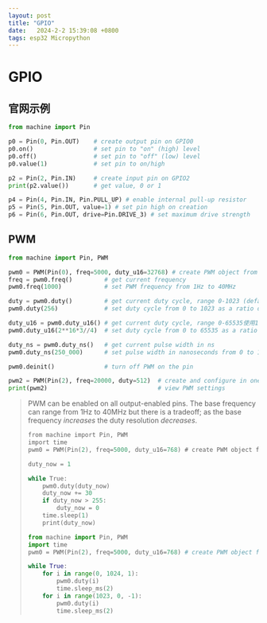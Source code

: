 ```yaml
---
layout: post
title: "GPIO" 
date:   2024-2-2 15:39:08 +0800
tags: esp32 Micropython
---
```


# GPIO

## 官网示例

```python
from machine import Pin

p0 = Pin(0, Pin.OUT)    # create output pin on GPIO0
p0.on()                 # set pin to "on" (high) level
p0.off()                # set pin to "off" (low) level
p0.value(1)             # set pin to on/high

p2 = Pin(2, Pin.IN)     # create input pin on GPIO2
print(p2.value())       # get value, 0 or 1

p4 = Pin(4, Pin.IN, Pin.PULL_UP) # enable internal pull-up resistor
p5 = Pin(5, Pin.OUT, value=1) # set pin high on creation
p6 = Pin(6, Pin.OUT, drive=Pin.DRIVE_3) # set maximum drive strength
```

## PWM

```python
from machine import Pin, PWM

pwm0 = PWM(Pin(0), freq=5000, duty_u16=32768) # create PWM object from a pin
freq = pwm0.freq()         # get current frequency
pwm0.freq(1000)            # set PWM frequency from 1Hz to 40MHz

duty = pwm0.duty()         # get current duty cycle, range 0-1023 (default 512, 50%)
pwm0.duty(256)             # set duty cycle from 0 to 1023 as a ratio duty/1023, (now 25%)

duty_u16 = pwm0.duty_u16() # get current duty cycle, range 0-65535使用16位数据控制占空比
pwm0.duty_u16(2**16*3//4)  # set duty cycle from 0 to 65535 as a ratio duty_u16/65535, (now 75%)

duty_ns = pwm0.duty_ns()   # get current pulse width in ns
pwm0.duty_ns(250_000)      # set pulse width in nanoseconds from 0 to 1_000_000_000/freq, (now 25%)

pwm0.deinit()              # turn off PWM on the pin

pwm2 = PWM(Pin(2), freq=20000, duty=512)  # create and configure in one go
print(pwm2)                               # view PWM settings
```

> PWM can be enabled on all output-enabled pins. The base frequency can range from 1Hz to 40MHz but there is a tradeoff; as the base frequency *increases* the duty resolution *decreases*.
>
> ```c
> from machine import Pin, PWM
> import time
> pwm0 = PWM(Pin(2), freq=5000, duty_u16=768) # create PWM object from a pin
> 
> duty_now = 1
> 
> while True:
>     pwm0.duty(duty_now)
>     duty_now += 30
>     if duty_now > 255:
>         duty_now = 0
>     time.sleep(1)
>     print(duty_now)
> ```
>
> ```python
> from machine import Pin, PWM
> import time
> pwm0 = PWM(Pin(2), freq=5000, duty_u16=768) # create PWM object from a pin
> 
> while True:
>     for i in range(0, 1024, 1):
>         pwm0.duty(i)
>         time.sleep_ms(2)
>     for i in range(1023, 0, -1):
>         pwm0.duty(i)
>         time.sleep_ms(2)
> ```
>
> 